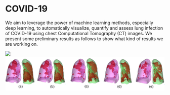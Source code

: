 # COVID-19
We aim to leverage the power of machine learning methods, especially deep learning, to automatically visualize, quantify and assess lung infection of COVID-19 using chest Computational Tomography (CT) images. We present some preliminary results as follows to show what kind of results we are working on. 

![](vis1.gif)
![](vis2.png)
